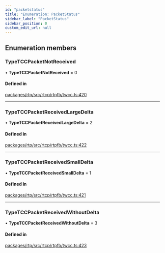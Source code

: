 ```yaml
---
id: "packetstatus"
title: "Enumeration: PacketStatus"
sidebar_label: "PacketStatus"
sidebar_position: 0
custom_edit_url: null
---
```


## Enumeration members

### TypeTCCPacketNotReceived

• **TypeTCCPacketNotReceived** = 0

#### Defined in

[packages/rtp/src/rtcp/rtpfb/twcc.ts:420](https://github.com/shinyoshiaki/werift-webrtc/blob/32ca930/packages/rtp/src/rtcp/rtpfb/twcc.ts#L420)

___

### TypeTCCPacketReceivedLargeDelta

• **TypeTCCPacketReceivedLargeDelta** = 2

#### Defined in

[packages/rtp/src/rtcp/rtpfb/twcc.ts:422](https://github.com/shinyoshiaki/werift-webrtc/blob/32ca930/packages/rtp/src/rtcp/rtpfb/twcc.ts#L422)

___

### TypeTCCPacketReceivedSmallDelta

• **TypeTCCPacketReceivedSmallDelta** = 1

#### Defined in

[packages/rtp/src/rtcp/rtpfb/twcc.ts:421](https://github.com/shinyoshiaki/werift-webrtc/blob/32ca930/packages/rtp/src/rtcp/rtpfb/twcc.ts#L421)

___

### TypeTCCPacketReceivedWithoutDelta

• **TypeTCCPacketReceivedWithoutDelta** = 3

#### Defined in

[packages/rtp/src/rtcp/rtpfb/twcc.ts:423](https://github.com/shinyoshiaki/werift-webrtc/blob/32ca930/packages/rtp/src/rtcp/rtpfb/twcc.ts#L423)

